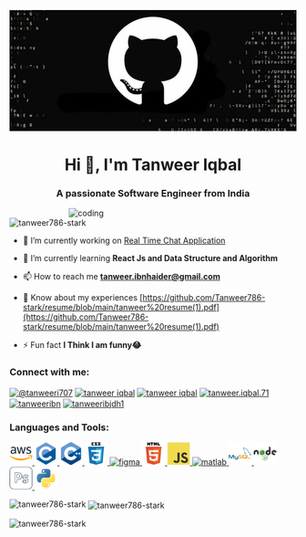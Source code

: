 ![logo](https://github.com/Tanweer786-stark/Tanweer786-stark/blob/main/github2.jpeg)
<h1 align="center">Hi 👋, I'm Tanweer Iqbal</h1>
<h3 align="center">A passionate Software Engineer from India</h3>

<img align="right" alt="coding" width="400" src="https://user-images.githubusercontent.com/55389276/140866485-8fb1c876-9a8f-4d6a-98dc-08c4981eaf70.gif">


<p align="left"> <img src="https://komarev.com/ghpvc/?username=tanweer786-stark&label=Profile%20views&color=0e75b6&style=flat" alt="tanweer786-stark" /> </p>

- 🔭 I’m currently working on [Real Time Chat Application](https://github.com/Tanweer786-stark/real-time-chat-application)

- 🌱 I’m currently learning **React Js and Data Structure and Algorithm**

- 📫 How to reach me **tanweer.ibnhaider@gmail.com**

- 📄 Know about my experiences [https://github.com/Tanweer786-stark/resume/blob/main/tanweer%20resume(1).pdf](https://github.com/Tanweer786-stark/resume/blob/main/tanweer%20resume(1).pdf)

- ⚡ Fun fact **I Think I am funny😂**

<h3 align="left">Connect with me:</h3>
<p align="left">
<a href="https://twitter.com/@tanweeri707" target="blank"><img align="center" src="https://raw.githubusercontent.com/rahuldkjain/github-profile-readme-generator/master/src/images/icons/Social/twitter.svg" alt="@tanweeri707" height="30" width="40" /></a>
<a href="https://linkedin.com/in/tanweer iqbal" target="blank"><img align="center" src="https://raw.githubusercontent.com/rahuldkjain/github-profile-readme-generator/master/src/images/icons/Social/linked-in-alt.svg" alt="tanweer iqbal" height="30" width="40" /></a>
<a href="https://fb.com/tanweer iqbal" target="blank"><img align="center" src="https://raw.githubusercontent.com/rahuldkjain/github-profile-readme-generator/master/src/images/icons/Social/facebook.svg" alt="tanweer iqbal" height="30" width="40" /></a>
<a href="https://instagram.com/tanweer.iqbal.71" target="blank"><img align="center" src="https://raw.githubusercontent.com/rahuldkjain/github-profile-readme-generator/master/src/images/icons/Social/instagram.svg" alt="tanweer.iqbal.71" height="30" width="40" /></a>
<a href="https://www.leetcode.com/tanweeribn" target="blank"><img align="center" src="https://raw.githubusercontent.com/rahuldkjain/github-profile-readme-generator/master/src/images/icons/Social/leet-code.svg" alt="tanweeribn" height="30" width="40" /></a>
<a href="https://auth.geeksforgeeks.org/user/tanweeribjdh1" target="blank"><img align="center" src="https://raw.githubusercontent.com/rahuldkjain/github-profile-readme-generator/master/src/images/icons/Social/geeks-for-geeks.svg" alt="tanweeribjdh1" height="30" width="40" /></a>
</p>

<h3 align="left">Languages and Tools:</h3>
<p align="left"> <a href="https://aws.amazon.com" target="_blank" rel="noreferrer"> <img src="https://raw.githubusercontent.com/devicons/devicon/master/icons/amazonwebservices/amazonwebservices-original-wordmark.svg" alt="aws" width="40" height="40"/> </a> <a href="https://www.cprogramming.com/" target="_blank" rel="noreferrer"> <img src="https://raw.githubusercontent.com/devicons/devicon/master/icons/c/c-original.svg" alt="c" width="40" height="40"/> </a> <a href="https://www.w3schools.com/cpp/" target="_blank" rel="noreferrer"> <img src="https://raw.githubusercontent.com/devicons/devicon/master/icons/cplusplus/cplusplus-original.svg" alt="cplusplus" width="40" height="40"/> </a> <a href="https://www.w3schools.com/css/" target="_blank" rel="noreferrer"> <img src="https://raw.githubusercontent.com/devicons/devicon/master/icons/css3/css3-original-wordmark.svg" alt="css3" width="40" height="40"/> </a> <a href="https://www.figma.com/" target="_blank" rel="noreferrer"> <img src="https://www.vectorlogo.zone/logos/figma/figma-icon.svg" alt="figma" width="40" height="40"/> </a> <a href="https://www.w3.org/html/" target="_blank" rel="noreferrer"> <img src="https://raw.githubusercontent.com/devicons/devicon/master/icons/html5/html5-original-wordmark.svg" alt="html5" width="40" height="40"/> </a> <a href="https://developer.mozilla.org/en-US/docs/Web/JavaScript" target="_blank" rel="noreferrer"> <img src="https://raw.githubusercontent.com/devicons/devicon/master/icons/javascript/javascript-original.svg" alt="javascript" width="40" height="40"/> </a> <a href="https://www.mathworks.com/" target="_blank" rel="noreferrer"> <img src="https://upload.wikimedia.org/wikipedia/commons/2/21/Matlab_Logo.png" alt="matlab" width="40" height="40"/> </a> <a href="https://www.mysql.com/" target="_blank" rel="noreferrer"> <img src="https://raw.githubusercontent.com/devicons/devicon/master/icons/mysql/mysql-original-wordmark.svg" alt="mysql" width="40" height="40"/> </a> <a href="https://nodejs.org" target="_blank" rel="noreferrer"> <img src="https://raw.githubusercontent.com/devicons/devicon/master/icons/nodejs/nodejs-original-wordmark.svg" alt="nodejs" width="40" height="40"/> </a> <a href="https://www.photoshop.com/en" target="_blank" rel="noreferrer"> <img src="https://raw.githubusercontent.com/devicons/devicon/master/icons/photoshop/photoshop-line.svg" alt="photoshop" width="40" height="40"/> </a> <a href="https://www.python.org" target="_blank" rel="noreferrer"> <img src="https://raw.githubusercontent.com/devicons/devicon/master/icons/python/python-original.svg" alt="python" width="40" height="40"/> </a> </p>

<p><img align="left" src="https://github-readme-stats.vercel.app/api/top-langs?username=tanweer786-stark&show_icons=true&locale=en&layout=compact" alt="tanweer786-stark" /></p>

<p>&nbsp;<img align="center" src="https://github-readme-stats.vercel.app/api?username=tanweer786-stark&show_icons=true&locale=en" alt="tanweer786-stark" /></p>

<p><img align="center" src="https://github-readme-streak-stats.herokuapp.com/?user=tanweer786-stark&" alt="tanweer786-stark" /></p>

